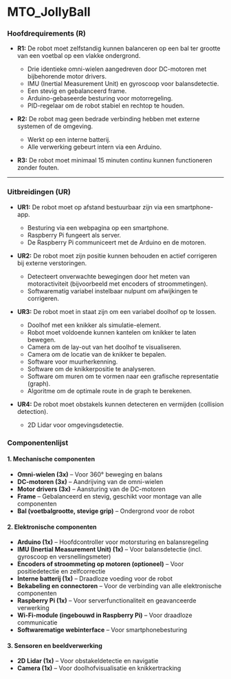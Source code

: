 # MTO_JollyBall

### **Hoofdrequirements (R)**

- **R1:** De robot moet zelfstandig kunnen balanceren op een bal ter grootte van een voetbal op een vlakke ondergrond.
    - Drie identieke omni-wielen aangedreven door DC-motoren met bijbehorende motor drivers.
    - IMU (Inertial Measurement Unit) en gyroscoop voor balansdetectie.
    - Een stevig en gebalanceerd frame.
    - Arduino-gebaseerde besturing voor motorregeling.
    - PID-regelaar om de robot stabiel en rechtop te houden.

- **R2:** De robot mag geen bedrade verbinding hebben met externe systemen of de omgeving.
    - Werkt op een interne batterij.
    - Alle verwerking gebeurt intern via een Arduino.

- **R3:** De robot moet minimaal 15 minuten continu kunnen functioneren zonder fouten.
 
---

### **Uitbreidingen (UR)**

- **UR1:** De robot moet op afstand bestuurbaar zijn via een smartphone-app.
    - Besturing via een webpagina op een smartphone.
    - Raspberry Pi fungeert als server.
    - De Raspberry Pi communiceert met de Arduino en de motoren.

- **UR2:** De robot moet zijn positie kunnen behouden en actief corrigeren bij externe verstoringen.
    - Detecteert onverwachte bewegingen door het meten van motoractiviteit (bijvoorbeeld met encoders of stroommetingen).
    - Softwarematig variabel instelbaar nulpunt om afwijkingen te corrigeren.

- **UR3:** De robot moet in staat zijn om een variabel doolhof op te lossen.
    - Doolhof met een knikker als simulatie-element.
    - Robot moet voldoende kunnen kantelen om knikker te laten bewegen.
    - Camera om de lay-out van het doolhof te visualiseren.
    - Camera om de locatie van de knikker te bepalen.
    - Software voor muurherkenning.
    - Software om de knikkerpositie te analyseren.
    - Software om muren om te vormen naar een grafische representatie (graph).
    - Algoritme om de optimale route in de graph te berekenen.

- **UR4:** De robot moet obstakels kunnen detecteren en vermijden (collision detection).
    - 2D Lidar voor omgevingsdetectie.

### Componentenlijst
#### **1. Mechanische componenten**

- **Omni-wielen (3x)** – Voor 360° beweging en balans
- **DC-motoren (3x)** – Aandrijving van de omni-wielen
- **Motor drivers (3x)** – Aansturing van de DC-motoren
- **Frame** – Gebalanceerd en stevig, geschikt voor montage van alle componenten
- **Bal (voetbalgrootte, stevige grip)** – Ondergrond voor de robot

#### **2. Elektronische componenten**

- **Arduino (1x)** – Hoofdcontroller voor motorsturing en balansregeling
- **IMU (Inertial Measurement Unit) (1x)** – Voor balansdetectie (incl. gyroscoop en versnellingsmeter)
- **Encoders of stroommeting op motoren (optioneel)** – Voor positiedetectie en zelfcorrectie
- **Interne batterij (1x)** – Draadloze voeding voor de robot
- **Bekabeling en connectoren** – Voor de verbinding van alle elektronische componenten
- **Raspberry Pi (1x)** – Voor serverfunctionaliteit en geavanceerde verwerking
- **Wi-Fi-module (ingebouwd in Raspberry Pi)** – Voor draadloze communicatie
- **Softwarematige webinterface** – Voor smartphonebesturing

#### **3. Sensoren en beeldverwerking**

- **2D Lidar (1x)** – Voor obstakeldetectie en navigatie
- **Camera (1x)** – Voor doolhofvisualisatie en knikkertracking
